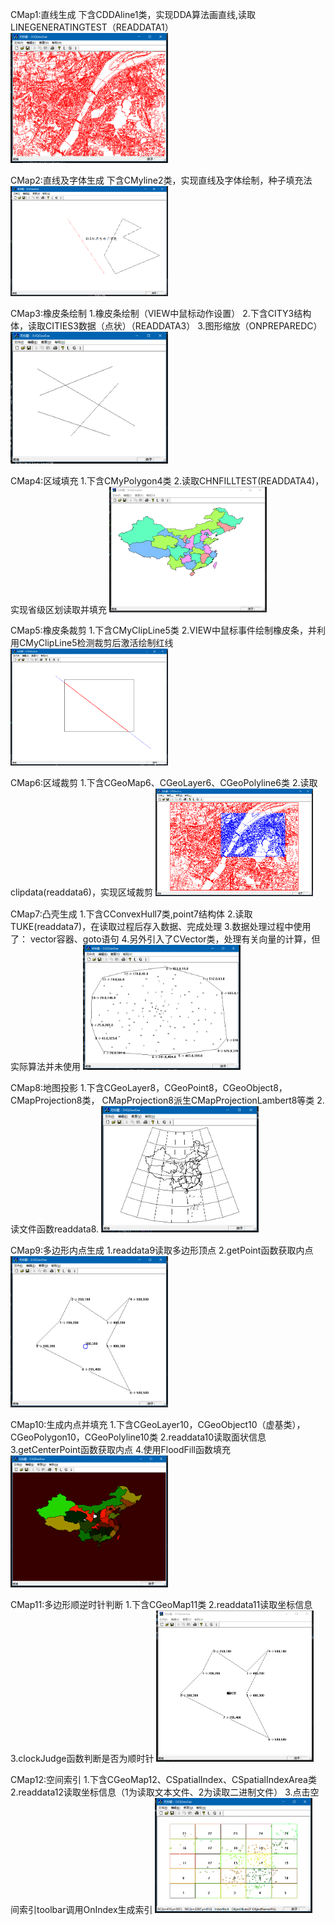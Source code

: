 CMap1:直线生成
	下含CDDAline1类，实现DDA算法画直线,读取LINEGENERATINGTEST（READDATA1）
	<img src="https://github.com/silverbullet1472/DJQGeoExe/blob/master/1.png" width=50%>

CMap2:直线及字体生成
	下含CMyline2类，实现直线及字体绘制，种子填充法
	<img src="https://github.com/silverbullet1472/DJQGeoExe/blob/master/2.png" width=50%>

CMap3:橡皮条绘制
	1.橡皮条绘制（VIEW中鼠标动作设置）
	2.下含CITY3结构体，读取CITIES3数据（点状）（READDATA3）
	3.图形缩放（ONPREPAREDC）
	<img src="https://github.com/silverbullet1472/DJQGeoExe/blob/master/3.png" width=50%>

CMap4:区域填充
	1.下含CMyPolygon4类
	2.读取CHNFILLTEST(READDATA4)，实现省级区划读取并填充
	<img src="https://github.com/silverbullet1472/DJQGeoExe/blob/master/4.png" width=50%>

CMap5:橡皮条裁剪
	1.下含CMyClipLine5类
	2.VIEW中鼠标事件绘制橡皮条，并利用CMyClipLine5检测裁剪后激活绘制红线
	<img src="https://github.com/silverbullet1472/DJQGeoExe/blob/master/5.png" width=50%>

CMap6:区域裁剪
	1.下含CGeoMap6、CGeoLayer6、CGeoPolyline6类
	2.读取clipdata(readdata6)，实现区域裁剪
	<img src="https://github.com/silverbullet1472/DJQGeoExe/blob/master/6.png" width=50%>

CMap7:凸壳生成
	1.下含CConvexHull7类,point7结构体
	2.读取TUKE(readdata7)，在读取过程后存入数据、完成处理
	3.数据处理过程中使用了：
		vector容器、goto语句
	4.另外引入了CVector类，处理有关向量的计算，但实际算法并未使用
	<img src="https://github.com/silverbullet1472/DJQGeoExe/blob/master/7.png" width=50%>

CMap8:地图投影
	1.下含CGeoLayer8，CGeoPoint8，CGeoObject8，CMapProjection8类，
	CMapProjection8派生CMapProjectionLambert8等类
	2.读文件函数readdata8.
	<img src="https://github.com/silverbullet1472/DJQGeoExe/blob/master/8.png" width=50%>

CMap9:多边形内点生成
	1.readdata9读取多边形顶点
	2.getPoint函数获取内点	
	<img src="https://github.com/silverbullet1472/DJQGeoExe/blob/master/9.png" width=50%>

CMap10:生成内点并填充
	1.下含CGeoLayer10，CGeoObject10（虚基类），CGeoPolygon10，CGeoPolyline10类
	2.readdata10读取面状信息
	3.getCenterPoint函数获取内点
	4.使用FloodFill函数填充
	<img src="https://github.com/silverbullet1472/DJQGeoExe/blob/master/10.png" width=50%>

CMap11:多边形顺逆时针判断
	1.下含CGeoMap11类
	2.readdata11读取坐标信息
	3.clockJudge函数判断是否为顺时针
	<img src="https://github.com/silverbullet1472/DJQGeoExe/blob/master/11.png" width=50%>

CMap12:空间索引
	1.下含CGeoMap12、CSpatialIndex、CSpatialIndexArea类
	2.readdata12读取坐标信息（1为读取文本文件、2为读取二进制文件）
	3.点击空间索引toolbar调用OnIndex生成索引
	<img src="https://github.com/silverbullet1472/DJQGeoExe/blob/master/12.png" width=50%>
